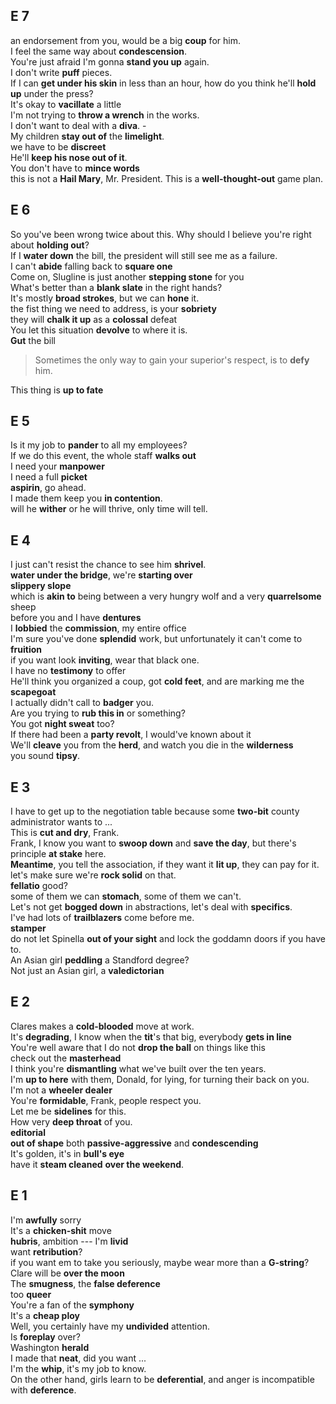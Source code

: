 ## E 7 
an endorsement from you, would be a big **coup** for him.  
I feel the same way about **condescension**.  
You're just afraid I'm gonna **stand you up** again.  
I don't write **puff** pieces.  
If I can **get under his skin** in less than an hour, how do you think he'll **hold up** under the press?  
It's okay to **vacillate** a little  
I'm not trying to **throw a wrench** in the works.  
I don't want to deal with a **diva**. -  
My children **stay out of** the **limelight**.  
we have to be **discreet**  
He'll **keep his nose out of it**.  
You don't have to **mince words**  
this is not a **Hail Mary**, Mr. President. This is a **well-thought-out** game plan.   

## E 6  

So you've been wrong twice about this. Why should I believe you're right about **holding out**?  
If I **water down** the bill, the president will still see me as a failure.  
I can't **abide** falling back to **square one**  
Come on, Slugline is just another **stepping stone** for you   
What's better than a **blank slate** in the right hands?  
It's mostly **broad strokes**, but we can **hone** it.  
the fist thing we need to address, is your **sobriety**  
they will **chalk it up** as a **colossal** defeat   
You let this situation **devolve** to where it is.  
**Gut** the bill 
> Sometimes the only way to gain your superior's respect, is to **defy** him.  

This thing is **up to fate**  


## E 5 
Is it my job to **pander** to all my employees?  
If we do this event, the whole staff **walks out**  
I need your **manpower**  
I need a full **picket**  
**aspirin**, go ahead.  
I made them keep you **in contention**.  
will he **wither** or he will thrive, only time will tell.  

## E 4  
I just can't resist the chance to see him **shrivel**.  
**water under the bridge**, we're **starting over**  
**slippery slope**  
which is **akin to** being between a very hungry wolf and a very **quarrelsome** sheep  
before you and I have **dentures**  
I **lobbied** the **commission**, my entire office  
I'm sure you've done **splendid** work, but unfortunately it can't come to **fruition**  
if you want look **inviting**, wear that black one.  
I have no **testimony** to offer  
He'll think you organized a coup, got **cold feet**, and are marking me the **scapegoat**  
I actually didn't call to **badger** you.  
Are you trying to **rub this in** or something?  
You got **night sweat** too?  
If there had been a **party revolt**, I would've known about it  
We'll **cleave** you from the **herd**, and watch you die in the **wilderness**  
you sound **tipsy**.  

## E 3 
I have to get up to the negotiation table because some **two-bit** county administrator wants to ...  
This is **cut and dry**, Frank.  
Frank, I know you want to **swoop down** and **save the day**, but there's principle **at stake** here.  
**Meantime**, you tell the association, if they want it **lit up**, they can pay for it.  
let's make sure we're **rock solid** on that.  
**fellatio** good?  
some of them we can **stomach**, some of them we can't.  
Let's not get **bogged down** in abstractions, let's deal with **specifics**.  
I've had lots of **trailblazers** come before me.  
**stamper**  
do not let Spinella **out of your sight** and lock the goddamn doors if you have to.  
An Asian girl **peddling** a Standford degree?  
Not just an Asian girl, a **valedictorian**  


## E 2  
Clares makes a **cold-blooded** move at work.  
It's **degrading**, I know 
when the **tit**'s that big, everybody **gets in line**  
You're well aware that I do not **drop the ball** on things like this   
check out the **masterhead**  
I think you're **dismantling** what we've built over the ten years.  
I'm **up to here** with them, Donald, for lying, for turning their back on you.  
I'm not a **wheeler dealer**  
You're **formidable**, Frank, people respect you.  
Let me be **sidelines** for this.  
How very **deep throat** of you.  
**editorial**  
**out of shape** 
both **passive-aggressive** and **condescending**  
It's golden, it's in **bull's eye**  
have it **steam cleaned** **over the weekend**.  
  
## E 1 
I'm **awfully** sorry  
It's a **chicken-shit** move  
**hubris**, ambition --- I'm **livid**  
want **retribution**?  
if you want em to take you seriously, maybe wear more than a **G-string**?  
Clare will be **over the moon**  
The **smugness**, the **false deference**  
too **queer**  
You're a fan of the **symphony**  
It's a **cheap ploy**  
Well, you certainly have my **undivided** attention.  
Is **foreplay** over?  
Washington **herald**  
I made that **neat**, did you want ...  
I'm the **whip**, it's my job to know.  
On the other hand, girls learn to be **deferential**, and anger is incompatible with **deference**.  

